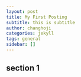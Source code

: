 ```yaml
---
layout: post
title: My First Posting
subtitle: this is subtitle
author: changhoji
categories: jekyll
tags: general
sidebar: []
---
```


## section 1
